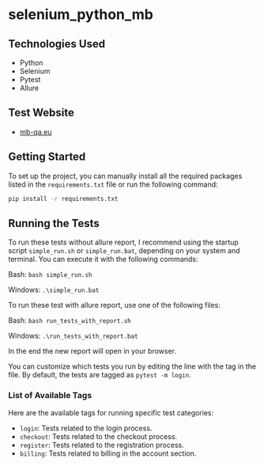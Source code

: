 # selenium_python_mb

## Technologies Used
- Python
- Selenium
- Pytest
- Allure

## Test Website
- [mb-qa.eu](https://mb-qa.eu/)

## Getting Started
To set up the project, you can manually install all the required packages listed in the `requirements.txt` file or run the following command:
```bash
pip install -r requirements.txt
```
## Running the Tests
To run these tests without allure report, I recommend using the startup script `simple_run.sh` or `simple_run.bat`, depending on your system and terminal. You can execute it with the following commands:

Bash: `bash simple_run.sh`

Windows: `.\simple_run.bat`

To run these test with allure report, use one of the following files:

Bash: `bash run_tests_with_report.sh`

Windows: `.\run_tests_with_report.bat`

In the end the new report will open in your browser.

You can customize which tests you run by editing the line with the tag in the file. By default, the tests are tagged as `pytest -m login`.

### List of Available Tags
Here are the available tags for running specific test categories:

- `login`: Tests related to the login process.
- `checkout`: Tests related to the checkout process.
- `register`: Tests related to the registration process.
- `billing`: Tests related to billing in the account section.
